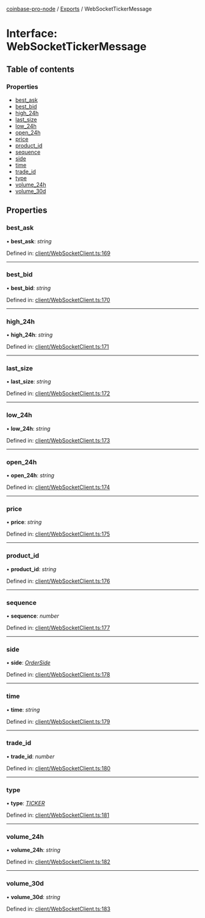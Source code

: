 [coinbase-pro-node](../README.md) / [Exports](../modules.md) / WebSocketTickerMessage

# Interface: WebSocketTickerMessage

## Table of contents

### Properties

- [best\_ask](websockettickermessage.md#best_ask)
- [best\_bid](websockettickermessage.md#best_bid)
- [high\_24h](websockettickermessage.md#high_24h)
- [last\_size](websockettickermessage.md#last_size)
- [low\_24h](websockettickermessage.md#low_24h)
- [open\_24h](websockettickermessage.md#open_24h)
- [price](websockettickermessage.md#price)
- [product\_id](websockettickermessage.md#product_id)
- [sequence](websockettickermessage.md#sequence)
- [side](websockettickermessage.md#side)
- [time](websockettickermessage.md#time)
- [trade\_id](websockettickermessage.md#trade_id)
- [type](websockettickermessage.md#type)
- [volume\_24h](websockettickermessage.md#volume_24h)
- [volume\_30d](websockettickermessage.md#volume_30d)

## Properties

### best\_ask

• **best\_ask**: *string*

Defined in: [client/WebSocketClient.ts:169](https://github.com/bennycode/coinbase-pro-node/blob/c3d8f7c/src/client/WebSocketClient.ts#L169)

___

### best\_bid

• **best\_bid**: *string*

Defined in: [client/WebSocketClient.ts:170](https://github.com/bennycode/coinbase-pro-node/blob/c3d8f7c/src/client/WebSocketClient.ts#L170)

___

### high\_24h

• **high\_24h**: *string*

Defined in: [client/WebSocketClient.ts:171](https://github.com/bennycode/coinbase-pro-node/blob/c3d8f7c/src/client/WebSocketClient.ts#L171)

___

### last\_size

• **last\_size**: *string*

Defined in: [client/WebSocketClient.ts:172](https://github.com/bennycode/coinbase-pro-node/blob/c3d8f7c/src/client/WebSocketClient.ts#L172)

___

### low\_24h

• **low\_24h**: *string*

Defined in: [client/WebSocketClient.ts:173](https://github.com/bennycode/coinbase-pro-node/blob/c3d8f7c/src/client/WebSocketClient.ts#L173)

___

### open\_24h

• **open\_24h**: *string*

Defined in: [client/WebSocketClient.ts:174](https://github.com/bennycode/coinbase-pro-node/blob/c3d8f7c/src/client/WebSocketClient.ts#L174)

___

### price

• **price**: *string*

Defined in: [client/WebSocketClient.ts:175](https://github.com/bennycode/coinbase-pro-node/blob/c3d8f7c/src/client/WebSocketClient.ts#L175)

___

### product\_id

• **product\_id**: *string*

Defined in: [client/WebSocketClient.ts:176](https://github.com/bennycode/coinbase-pro-node/blob/c3d8f7c/src/client/WebSocketClient.ts#L176)

___

### sequence

• **sequence**: *number*

Defined in: [client/WebSocketClient.ts:177](https://github.com/bennycode/coinbase-pro-node/blob/c3d8f7c/src/client/WebSocketClient.ts#L177)

___

### side

• **side**: [*OrderSide*](../enums/orderside.md)

Defined in: [client/WebSocketClient.ts:178](https://github.com/bennycode/coinbase-pro-node/blob/c3d8f7c/src/client/WebSocketClient.ts#L178)

___

### time

• **time**: *string*

Defined in: [client/WebSocketClient.ts:179](https://github.com/bennycode/coinbase-pro-node/blob/c3d8f7c/src/client/WebSocketClient.ts#L179)

___

### trade\_id

• **trade\_id**: *number*

Defined in: [client/WebSocketClient.ts:180](https://github.com/bennycode/coinbase-pro-node/blob/c3d8f7c/src/client/WebSocketClient.ts#L180)

___

### type

• **type**: [*TICKER*](../enums/websocketresponsetype.md#ticker)

Defined in: [client/WebSocketClient.ts:181](https://github.com/bennycode/coinbase-pro-node/blob/c3d8f7c/src/client/WebSocketClient.ts#L181)

___

### volume\_24h

• **volume\_24h**: *string*

Defined in: [client/WebSocketClient.ts:182](https://github.com/bennycode/coinbase-pro-node/blob/c3d8f7c/src/client/WebSocketClient.ts#L182)

___

### volume\_30d

• **volume\_30d**: *string*

Defined in: [client/WebSocketClient.ts:183](https://github.com/bennycode/coinbase-pro-node/blob/c3d8f7c/src/client/WebSocketClient.ts#L183)
